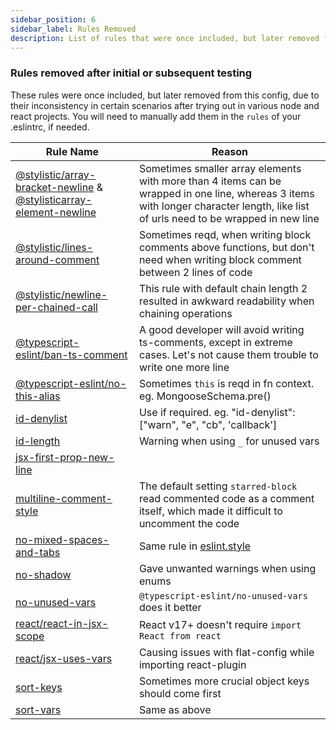 ```yaml
---
sidebar_position: 6
sidebar_label: Rules Removed
description: List of rules that were once included, but later removed from this config.
---
```


### **Rules removed after initial or subsequent testing**

These rules were once included, but later removed from this config, due to their inconsistency in certain scenarios after trying out in various node and react projects. You will need to manually add them in the `rules` of your .eslintrc, if needed. 

| Rule Name | Reason |
|-|-|
|[@stylistic/array-bracket-newline](https://eslint.style/rules/default/array-bracket-newline) & [@stylisticarray-element-newline](https://eslint.style/rules/default/array-element-newline)| Sometimes smaller array elements with more than 4 items can be wrapped in one line, whereas 3 items with longer character length, like list of urls need to be wrapped in new line | 
|[@stylistic/lines-around-comment](https://eslint.style/rules/default/lines-around-comment)| Sometimes reqd, when writing block comments above functions, but don't need when writing block comment between 2 lines of code |
|[@stylistic/newline-per-chained-call](https://eslint.style/rules/default/newline-per-chained-call) | This rule with default chain length 2 resulted in awkward readability when chaining operations |
|[@typescript-eslint/ban-ts-comment](https://github.com/typescript-eslint/typescript-eslint/blob/main/packages/eslint-plugin/docs/rules/ban-ts-comment.mdx) | A good developer will avoid writing ts-comments, except in extreme cases. Let's not cause them trouble to write one more line |
|[@typescript-eslint/no-this-alias](https://github.com/typescript-eslint/typescript-eslint/blob/main/packages/eslint-plugin/docs/rules/no-this-alias.md) | Sometimes `this` is reqd in fn context. eg. MongooseSchema.pre() |
|[id-denylist](https://eslint.org/docs/latest/rules/id-denylist) | Use if required. eg. "id-denylist": ["warn", "e", "cb", 'callback']|
[id-length](https://eslint.org/docs/latest/rules/id-length)| Warning when using `_` for unused vars |
|[jsx-first-prop-new-line](https://eslint.style/rules/default/jsx-first-prop-new-line)||
|[multiline-comment-style](https://eslint.org/docs/latest/rules/multiline-comment-style)| The default setting `starred-block` read commented code as a comment itself, which made it difficult to uncomment the code
|[no-mixed-spaces-and-tabs](https://eslint.org/docs/latest/rules/no-mixed-spaces-and-tabs) | Same rule in [eslint.style](https://eslint.style/rules/default/no-mixed-spaces-and-tabs) |
|[no-shadow](https://eslint.org/docs/latest/rules/no-shadow) | Gave unwanted warnings when using enums |
|[no-unused-vars](https://eslint.org/docs/latest/rules/no-unused-vars) | `@typescript-eslint/no-unused-vars` does it better |
|[react/react-in-jsx-scope](https://github.com/jsx-eslint/eslint-plugin-react/blob/master/docs/rules/react-in-jsx-scope.md) | React v17+ doesn't require `import React from react` |
|[react/jsx-uses-vars](https://github.com/jsx-eslint/eslint-plugin-react/blob/master/docs/rules/jsx-uses-vars.md)| Causing issues with flat-config while importing react-plugin |
|[sort-keys](https://eslint.org/docs/latest/rules/sort-keys)| Sometimes more crucial object keys should come first |
[sort-vars](https://eslint.org/docs/latest/rules/sort-vars)| Same as above |
